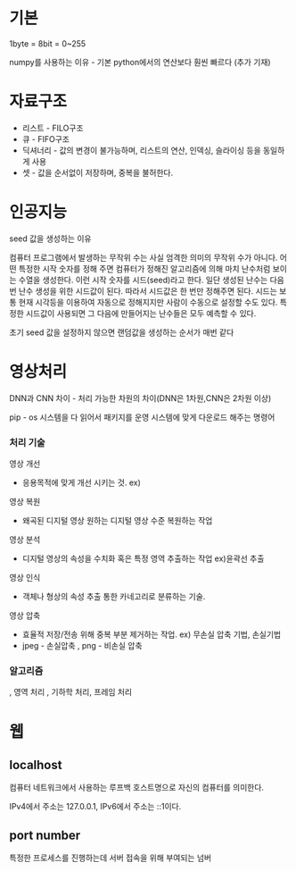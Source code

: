 # **기본**

1byte = 8bit = 0~255

numpy를 사용하는 이유 - 기본 python에서의 연산보다 훤씬 빠르다 (추가 기재)

# **자료구조**

* 리스트 - FILO구조
* 큐 - FIFO구조
* 딕셔너리 - 값의 변경이 불가능하며, 리스트의 연산, 인덱싱, 슬라이싱 등을 동일하게 사용
* 셋 - 값을 순서없이 저장하며, 중복을 불허한다.

# **인공지능**

seed 값을 생성하는 이유

컴퓨터 프로그램에서 발생하는 무작위 수는 사실 엄격한 의미의 무작위 수가 아니다. 어떤 특정한 시작 숫자를 정해 주면 컴퓨터가 정해진 알고리즘에 의해 마치 난수처럼 보이는 수열을 생성한다. 이런 시작 숫자를 시드(seed)라고 한다. 일단 생성된 난수는 다음번 난수 생성을 위한 시드값이 된다. 따라서 시드값은 한 번만 정해주면 된다. 시드는 보통 현재 시각등을 이용하여 자동으로 정해지지만 사람이 수동으로 설정할 수도 있다. 특정한 시드값이 사용되면 그 다음에 만들어지는 난수들은 모두 예측할 수 있다. 

 초기 seed 값을 설정하지 않으면 랜덤값을 생성하는 순서가 매번 같다

# **영상처리**

DNN과 CNN 차이 - 처리 가능한 차원의 차이(DNN은 1차원,CNN은 2차원 이상)



pip - os 시스템을 다 읽어서 패키지를 운영 시스템에 맞게 다운로드 해주는 명령어

### 처리 기술

영상 개선

* 응용목적에 맞게 개선 시키는 것. ex) 

영상 복원 

* 왜곡된 디지털 영상 원하는 디지털 영상 수준 복원하는 작업

영상 분석

* 디지털 영상의 속성을 수치화 혹은 특정 영역 추출하는 작업 ex)윤곽선 추출

영상 인식

* 객체나 형상의 속성 추출 통한 카네고리로 분류하는 기술.

영상 압축

* 효율적 저장/전송 위해 중복 부분 제거하는 작업. ex) 무손실 압축 기법, 손실기법
* jpeg - 손실압축 , png - 비손실 압축

### 알고리즘

, 영역 처리 , 기하학 처리, 프레임 처리

# **웹**

## localhost

컴퓨터 네트워크에서 사용하는 루프백 호스트명으로 자신의 컴퓨터를 의미한다.

IPv4에서 주소는 127.0.0.1, IPv6에서 주소는 ::1이다.

## port number

특정한 프로세스를 진행하는데 서버 접속을 위해 부여되는 넘버

